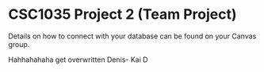 CSC1035 Project 2 (Team Project)
================================

Details on how to connect with your database can be found on your Canvas group.

Hahhahahaha get overwritten Denis- Kai D

